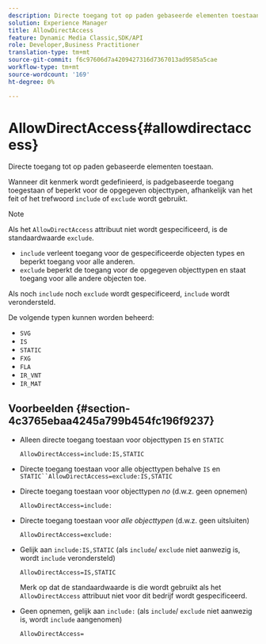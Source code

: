 ```yaml
---
description: Directe toegang tot op paden gebaseerde elementen toestaan.
solution: Experience Manager
title: AllowDirectAccess
feature: Dynamic Media Classic,SDK/API
role: Developer,Business Practitioner
translation-type: tm+mt
source-git-commit: f6c97606d7a4209427316d7367013ad9585a5cae
workflow-type: tm+mt
source-wordcount: '169'
ht-degree: 0%

---
```



# AllowDirectAccess{#allowdirectaccess}

Directe toegang tot op paden gebaseerde elementen toestaan.

Wanneer dit kenmerk wordt gedefinieerd, is padgebaseerde toegang toegestaan of beperkt voor de opgegeven objecttypen, afhankelijk van het feit of het trefwoord `include` of `exclude` wordt gebruikt.

>[!NOTE]
>
>Als het `AllowDirectAccess` attribuut niet wordt gespecificeerd, is de standaardwaarde `exclude`.

* `include` verleent toegang voor de gespecificeerde objecten types en beperkt toegang voor alle anderen.
* `exclude` beperkt de toegang voor de opgegeven objecttypen en staat toegang voor alle andere objecten toe.

Als noch `include` noch `exclude` wordt gespecificeerd, `include` wordt verondersteld.

De volgende typen kunnen worden beheerd:

* `SVG`
* `IS`
* `STATIC`
* `FXG`
* `FLA`
* `IR_VNT`
* `IR_MAT`

## Voorbeelden {#section-4c3765ebaa4245a799b454fc196f9237}

* Alleen directe toegang toestaan voor objecttypen `IS` en `STATIC`

   `AllowDirectAccess=include:IS,STATIC`

* Directe toegang toestaan voor alle objecttypen behalve `IS` en `STATIC``AllowDirectAccess=exclude:IS,STATIC`

* Directe toegang toestaan voor objecttypen *no* (d.w.z. geen opnemen)

   `AllowDirectAccess=include:`

* Directe toegang toestaan voor *alle objecttypen* (d.w.z. geen uitsluiten)

   `AllowDirectAccess=exclude:`

* Gelijk aan `include:IS,STATIC` (als `include`/ `exclude` niet aanwezig is, wordt `include` verondersteld)

   `AllowDirectAccess=IS,STATIC`

   Merk op dat de standaardwaarde is die wordt gebruikt als het `AllowDirectAccess` attribuut niet voor dit bedrijf wordt gespecificeerd.

* Geen opnemen, gelijk aan `include:` (als `include`/ `exclude` niet aanwezig is, wordt `include` aangenomen)

   `AllowDirectAccess=`

